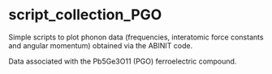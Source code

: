 # script_collection_PGO
Simple scripts to plot phonon data (frequencies, interatomic force constants and angular momentum) obtained via the ABINIT code.

Data associated with the Pb5Ge3O11 (PGO) ferroelectric compound.
